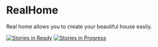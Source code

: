 # RealHome

Real home allows you to create your beautiful house easily.

[![Stories in Ready](https://badge.waffle.io/realitix/realhome.svg?label=ready&title=Ready)](http://waffle.io/realitix/realhome) 
[![Stories in Progress](https://badge.waffle.io/realitix/realhome.svg?label=in%20progress&title=In%20Progress)](http://waffle.io/realitix/realhome) 
